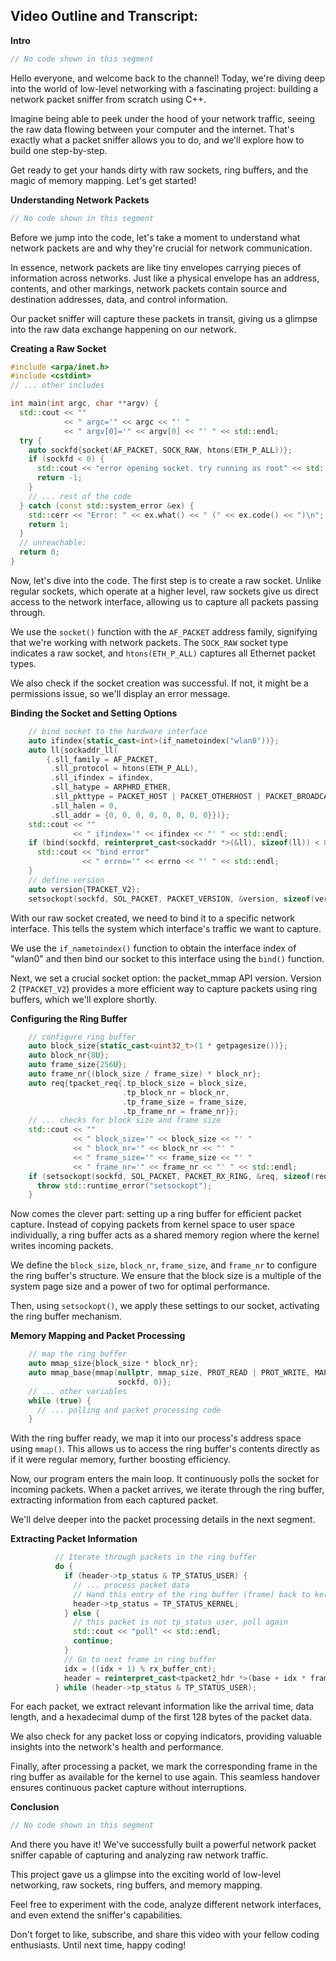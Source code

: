 ## Video Outline and Transcript:

**Intro**

```cpp
// No code shown in this segment
```

Hello everyone, and welcome back to the channel! Today, we're diving deep into the world of low-level networking with a fascinating project: building a network packet sniffer from scratch using C++. 

Imagine being able to peek under the hood of your network traffic, seeing the raw data flowing between your computer and the internet. That's exactly what a packet sniffer allows you to do, and we'll explore how to build one step-by-step. 

Get ready to get your hands dirty with raw sockets, ring buffers, and the magic of memory mapping. Let's get started!

**Understanding Network Packets**

```cpp
// No code shown in this segment
```

Before we jump into the code, let's take a moment to understand what network packets are and why they're crucial for network communication. 

In essence, network packets are like tiny envelopes carrying pieces of information across networks. Just like a physical envelope has an address, contents, and other markings, network packets contain source and destination addresses, data, and control information. 

Our packet sniffer will capture these packets in transit, giving us a glimpse into the raw data exchange happening on our network. 

**Creating a Raw Socket**

```cpp
#include <arpa/inet.h>
#include <cstdint>
// ... other includes

int main(int argc, char **argv) {
  std::cout << ""
            << " argc='" << argc << "' "
            << " argv[0]='" << argv[0] << "' " << std::endl;
  try {
    auto sockfd{socket(AF_PACKET, SOCK_RAW, htons(ETH_P_ALL))};
    if (sockfd < 0) {
      std::cout << "error opening socket. try running as root" << std::endl;
      return -1;
    }
    // ... rest of the code
  } catch (const std::system_error &ex) {
    std::cerr << "Error: " << ex.what() << " (" << ex.code() << ")\n";
    return 1;
  }
  // unreachable:
  return 0;
}
```

Now, let's dive into the code. The first step is to create a raw socket.  Unlike regular sockets, which operate at a higher level, raw sockets give us direct access to the network interface, allowing us to capture all packets passing through. 

We use the `socket()` function with the `AF_PACKET` address family, signifying that we're working with network packets.  The `SOCK_RAW` socket type indicates a raw socket, and `htons(ETH_P_ALL)` captures all Ethernet packet types. 

We also check if the socket creation was successful. If not, it might be a permissions issue, so we'll display an error message.

**Binding the Socket and Setting Options**

```cpp
    // bind socket to the hardware interface
    auto ifindex{static_cast<int>(if_nametoindex("wlan0"))};
    auto ll{sockaddr_ll(
        {.sll_family = AF_PACKET,
         .sll_protocol = htons(ETH_P_ALL),
         .sll_ifindex = ifindex,
         .sll_hatype = ARPHRD_ETHER,
         .sll_pkttype = PACKET_HOST | PACKET_OTHERHOST | PACKET_BROADCAST,
         .sll_halen = 0,
         .sll_addr = {0, 0, 0, 0, 0, 0, 0, 0}})};
    std::cout << ""
              << " ifindex='" << ifindex << "' " << std::endl;
    if (bind(sockfd, reinterpret_cast<sockaddr *>(&ll), sizeof(ll)) < 0) {
      std::cout << "bind error"
                << " errno='" << errno << "' " << std::endl;
    }
    // define version
    auto version{TPACKET_V2};
    setsockopt(sockfd, SOL_PACKET, PACKET_VERSION, &version, sizeof(version));
```

With our raw socket created, we need to bind it to a specific network interface. This tells the system which interface's traffic we want to capture. 

We use the `if_nametoindex()` function to obtain the interface index of "wlan0" and then bind our socket to this interface using the `bind()` function.

Next, we set a crucial socket option: the packet_mmap API version. Version 2 (`TPACKET_V2`) provides a more efficient way to capture packets using ring buffers, which we'll explore shortly.

**Configuring the Ring Buffer**

```cpp
    // configure ring buffer
    auto block_size{static_cast<uint32_t>(1 * getpagesize())};
    auto block_nr{8U};
    auto frame_size{256U};
    auto frame_nr{(block_size / frame_size) * block_nr};
    auto req{tpacket_req{.tp_block_size = block_size,
                         .tp_block_nr = block_nr,
                         .tp_frame_size = frame_size,
                         .tp_frame_nr = frame_nr}};
    // ... checks for block size and frame size
    std::cout << ""
              << " block_size='" << block_size << "' "
              << " block_nr='" << block_nr << "' "
              << " frame_size='" << frame_size << "' "
              << " frame_nr='" << frame_nr << "' " << std::endl;
    if (setsockopt(sockfd, SOL_PACKET, PACKET_RX_RING, &req, sizeof(req)) < 0) {
      throw std::runtime_error("setsockopt");
    }
```

Now comes the clever part: setting up a ring buffer for efficient packet capture. Instead of copying packets from kernel space to user space individually, a ring buffer acts as a shared memory region where the kernel writes incoming packets. 

We define the `block_size`, `block_nr`, `frame_size`, and `frame_nr` to configure the ring buffer's structure. We ensure that the block size is a multiple of the system page size and a power of two for optimal performance.

Then, using `setsockopt()`, we apply these settings to our socket, activating the ring buffer mechanism.

**Memory Mapping and Packet Processing**

```cpp
    // map the ring buffer
    auto mmap_size{block_size * block_nr};
    auto mmap_base{mmap(nullptr, mmap_size, PROT_READ | PROT_WRITE, MAP_SHARED,
                        sockfd, 0)};
    // ... other variables
    while (true) {
      // ... polling and packet processing code
    }
```

With the ring buffer ready, we map it into our process's address space using `mmap()`. This allows us to access the ring buffer's contents directly as if it were regular memory, further boosting efficiency.

Now, our program enters the main loop. It continuously polls the socket for incoming packets. When a packet arrives, we iterate through the ring buffer, extracting information from each captured packet. 

We'll delve deeper into the packet processing details in the next segment.

**Extracting Packet Information**

```cpp
          // Iterate through packets in the ring buffer
          do {
            if (header->tp_status & TP_STATUS_USER) {
              // ... process packet data
              // Hand this entry of the ring buffer (frame) back to kernel
              header->tp_status = TP_STATUS_KERNEL;
            } else {
              // this packet is not tp_status_user, poll again
              std::cout << "poll" << std::endl;
              continue;
            }
            // Go to next frame in ring buffer
            idx = ((idx + 1) % rx_buffer_cnt);
            header = reinterpret_cast<tpacket2_hdr *>(base + idx * frame_size);
          } while (header->tp_status & TP_STATUS_USER);
```

For each packet, we extract relevant information like the arrival time, data length, and a hexadecimal dump of the first 128 bytes of the packet data. 

We also check for any packet loss or copying indicators, providing valuable insights into the network's health and performance.

Finally, after processing a packet, we mark the corresponding frame in the ring buffer as available for the kernel to use again. This seamless handover ensures continuous packet capture without interruptions.

**Conclusion**

```cpp
// No code shown in this segment
```

And there you have it! We've successfully built a powerful network packet sniffer capable of capturing and analyzing raw network traffic.

This project gave us a glimpse into the exciting world of low-level networking, raw sockets, ring buffers, and memory mapping.

Feel free to experiment with the code, analyze different network interfaces, and even extend the sniffer's capabilities.

Don't forget to like, subscribe, and share this video with your fellow coding enthusiasts. Until next time, happy coding!
